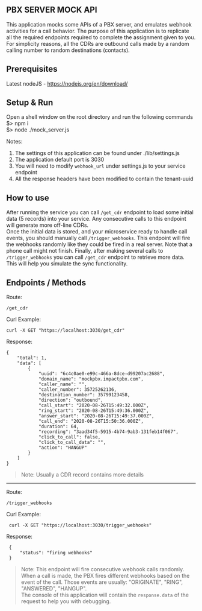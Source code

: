 ## PBX SERVER MOCK API
This application mocks some APIs of a PBX server, and emulates webhook activities for a call behavior.
The purpose of this application is to replicate all the required endpoints required to complete the assignment given to you.  
For simplicity reasons, all the CDRs are outbound calls made by a random calling number to random destinations (contacts).

Prerequisites
-
Latest nodeJS - https://nodejs.org/en/download/  

Setup & Run
-
Open a shell window on the root directory and run the following commands  
$> npm i  
$> node ./mock_server.js

Notes:
1. The settings of this application can be found under ./lib/settings.js
2. The application default port is 3030
3. You will need to modify `webhook_url` under settings.js to your service endpoint
4. All the response headers have been modified to contain the tenant-uuid 

How to use
-
After running the service you can call `/get_cdr` endpoint to load some initial data (5 records) into your service. Any consecutive calls to this endpoint will generate more off-line CDRs.  
Once the initial data is stored, and your microservice ready to handle call events, you should manually call `/trigger_webhooks`. This endpoint will fire the webhooks randomly like they could be fired in a real server. Note that a phone call might not finish.
Finally, after making several calls to `/trigger_webhooks` you can call `/get_cdr` endpoint to retrieve more data. This will help you simulate the sync functionality.

Endpoints / Methods
-
Route:

    /get_cdr

Curl Example:
  
    curl -X GET "https://localhost:3030/get_cdr"

Response:

    {
        "total": 1,
        "data": [
            {
                "uuid": "6c4c0ae0-e99c-466a-8dce-d99207ac2688",
                "domain_name": "mockpbx.impactpbx.com",
                "caller_name": "",
                "caller_number": 35725262136,
                "destination_number": 35799123458,
                "direction": "outbound",
                "call_start": "2020-08-26T15:49:32.000Z",
                "ring_start": "2020-08-26T15:49:36.000Z",
                "answer_start": "2020-08-26T15:49:37.000Z",
                "call_end": "2020-08-26T15:50:36.000Z",
                "duration": 64,
                "recording": "3aad34f5-5915-4b74-9ab3-131feb14f067",
                "click_to_call": false,
                "click_to_call_data": "",
                "action": "HANGUP"
            }
        ]
    }
    
> Note: Usually a CDR record contains more details  
---

Route:

    /trigger_webhooks
    
Curl Example:
   
     curl -X GET "https://localhost:3030/trigger_webhooks"
 
 Response:
 
     {
         "status": "firing webhooks"
     }
     
 > Note: This endpoint will fire consecutive webhook calls randomly. When a call is made, the PBX fires different webhooks based on the event of the call. Those events are usually: "ORIGINATE", "RING", "ANSWERED", "HANGUP".  
 > The console of this application will contain the `response.data` of the request to help you with debugging.
